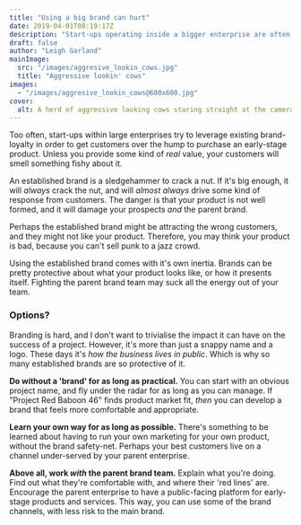 ```yaml
---
title: "Using a big brand can hurt"
date: 2019-04-01T08:19:17Z
description: "Start-ups operating inside a bigger enterprise are often tempted to use the parent brand, but is it a shield, an umbrella or a safety net?"
draft: false
author: "Leigh Garland"
mainImage:
  src: "/images/aggresive_lookin_cows.jpg"
  title: "Aggressive lookin' cows"
images:
  - "/images/aggresive_lookin_cows@600x600.jpg"
cover:
  alt: A herd of aggressive looking cows staring straight at the camera
---
```


Too often, start-ups within large enterprises try to leverage existing brand-loyalty in order to get customers over the hump to purchase an early-stage product. Unless you provide some kind of _real_ value, your customers will smell something fishy about it.

An established brand is a sledgehammer to crack a nut. If it's big enough, it will _always_ crack the nut, and will _almost always_ drive some kind of response from customers. The danger is that your product is not well formed, and it will damage your prospects _and_ the parent brand.

Perhaps the established brand might be attracting the wrong customers, and they might not like your product. Therefore, you may think your product is bad, because you can't sell punk to a jazz crowd.

Using the established brand comes with it's own inertia. Brands can be pretty protective about what your product looks like, or how it presents itself. Fighting the parent brand team may suck all the energy out of your team.

### Options?

Branding is hard, and I don't want to trivialise the impact it can have on the success of a project. However, it's more than just a snappy name and a logo. These days it's _how the business lives in public_. Which is why so many established brands are so protective of it.

**Do without a 'brand' for as long as practical.** You can start with an obvious project name, and fly under the radar for as long as you can manage. If "Project Red Baboon 46" finds product market fit, _then_ you can develop a brand that feels more comfortable and appropriate.

**Learn your own way for as long as possible.** There's something to be learned about having to run your own marketing for your own product, without the brand safety-net. Perhaps your best customers live on a channel under-served by your parent enterprise.

**Above all, work _with_ the parent brand team.** Explain what you're doing. Find out what they're comfortable with, and where their 'red lines' are. Encourage the parent enterprise to have a public-facing platform for early-stage products and services. This way, you can use some of the brand channels, with less risk to the main brand.


